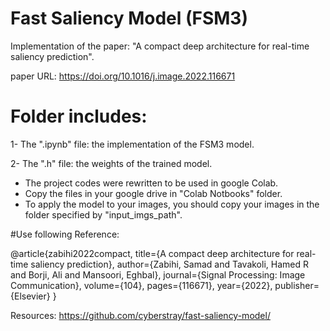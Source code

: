 # Fast Saliency Model (FSM3)

Implementation of  the paper: "A compact deep architecture for real-time saliency prediction".

paper URL: https://doi.org/10.1016/j.image.2022.116671

# Folder includes:
1- The ".ipynb" file: the implementation of the FSM3 model.

2- The ".h" file: the weights of the trained model.


- The project codes were rewritten to be used in google Colab.
- Copy the files in your google drive in "Colab Notbooks" folder. 
- To apply the model to your images, you should copy your images in the folder specified by "input_imgs_path".


#Use following Reference: 

@article{zabihi2022compact,
  title={A compact deep architecture for real-time saliency prediction},
  author={Zabihi, Samad and Tavakoli, Hamed R and Borji, Ali and Mansoori, Eghbal},
  journal={Signal Processing: Image Communication},
  volume={104},
  pages={116671},
  year={2022},
  publisher={Elsevier}
}

Resources: https://github.com/cyberstray/fast-saliency-model/
